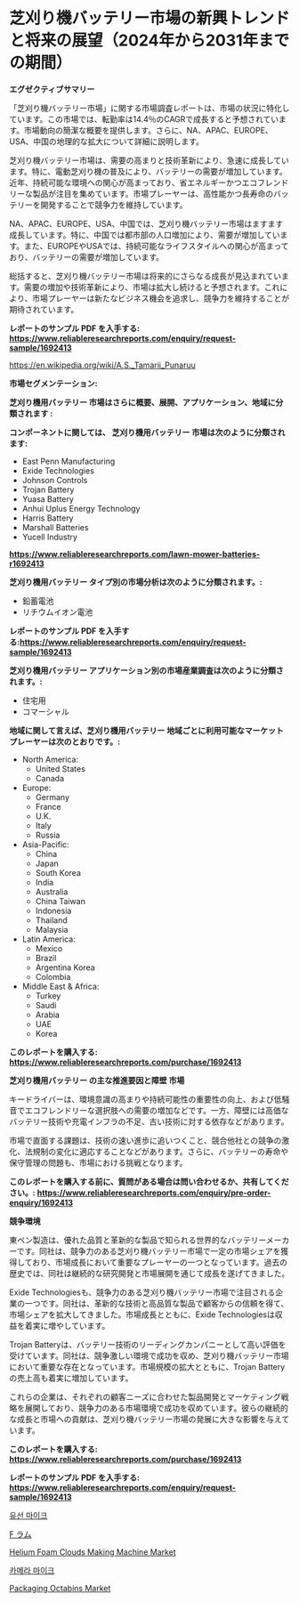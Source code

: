 <p><h1>芝刈り機バッテリー市場の新興トレンドと将来の展望（2024年から2031年までの期間）</h1></p><p><strong>エグゼクティブサマリー</strong></p>
<p><p>「芝刈り機バッテリー市場」に関する市場調査レポートは、市場の状況に特化しています。この市場では、転勤率は14.4％のCAGRで成長すると予想されています。市場動向の簡潔な概要を提供します。さらに、NA、APAC、EUROPE、USA、中国の地理的な拡大について詳細に説明します。</p><p>芝刈り機バッテリー市場は、需要の高まりと技術革新により、急速に成長しています。特に、電動芝刈り機の普及により、バッテリーの需要が増加しています。近年、持続可能な環境への関心が高まっており、省エネルギーかつエコフレンドリーな製品が注目を集めています。市場プレーヤーは、高性能かつ長寿命のバッテリーを開発することで競争力を維持しています。</p><p>NA、APAC、EUROPE、USA、中国では、芝刈り機バッテリー市場はますます成長しています。特に、中国では都市部の人口増加により、需要が増加しています。また、EUROPEやUSAでは、持続可能なライフスタイルへの関心が高まっており、バッテリーの需要が増加しています。</p><p>総括すると、芝刈り機バッテリー市場は将来的にさらなる成長が見込まれています。需要の増加や技術革新により、市場は拡大し続けると予想されます。これにより、市場プレーヤーは新たなビジネス機会を追求し、競争力を維持することが期待されています。</p></p>
<p><strong>レポートのサンプル PDF を入手する: <a href="https://www.reliableresearchreports.com/enquiry/request-sample/1692413">https://www.reliableresearchreports.com/enquiry/request-sample/1692413</a></strong></p>
<p><a href="https://en.wikipedia.org/wiki/A.S._Tamarii_Punaruu">https://en.wikipedia.org/wiki/A.S._Tamarii_Punaruu</a></p>
<p><strong>市場セグメンテーション:</strong></p>
<p><strong> 芝刈り機用バッテリー 市場はさらに概要、展開、アプリケーション、地域に分類されます :</strong></p>
<p><strong>コンポーネントに関しては、 芝刈り機用バッテリー 市場は次のように分類されます:</strong></p>
<p><ul><li>East Penn Manufacturing</li><li>Exide Technologies</li><li>Johnson Controls</li><li>Trojan Battery</li><li>Yuasa Battery</li><li>Anhui Uplus Energy Technology</li><li>Harris Battery</li><li>Marshall Batteries</li><li>Yucell Industry</li></ul></p>
<p><strong><a href="https://www.reliableresearchreports.com/lawn-mower-batteries-r1692413">https://www.reliableresearchreports.com/lawn-mower-batteries-r1692413</a></strong></p>
<p><strong> 芝刈り機用バッテリー タイプ別の市場分析は次のように分類されます。:</strong></p>
<p><ul><li>鉛蓄電池</li><li>リチウムイオン電池</li></ul></p>
<p><strong>レポートのサンプル PDF を入手する:<a href="https://www.reliableresearchreports.com/enquiry/request-sample/1692413">https://www.reliableresearchreports.com/enquiry/request-sample/1692413</a></strong></p>
<p><strong> 芝刈り機用バッテリー アプリケーション別の市場産業調査は次のように分類されます。:</strong></p>
<p><ul><li>住宅用</li><li>コマーシャル</li></ul></p>
<p><strong>地域に関して言えば、芝刈り機用バッテリー 地域ごとに利用可能なマーケットプレーヤーは次のとおりです。:</strong></p>
<p><ul>
    <li>
        North America:
        <ul>
            <li>United States</li>
            <li>Canada</li>
        </ul>
    </li>
    <li>
        Europe:
        <ul>
            <li>Germany</li>
            <li>France</li>
            <li>U.K.</li>
            <li>Italy</li>
            <li>Russia</li>
        </ul>
    </li>
    <li>
        Asia-Pacific:
        <ul>
            <li>China</li>
            <li>Japan</li>
            <li>South Korea</li>
            <li>India</li>
            <li>Australia</li>
            <li>China Taiwan</li>
            <li>Indonesia</li>
            <li>Thailand</li>
            <li>Malaysia</li>
        </ul>
    </li>
    <li>
        Latin America:
        <ul>
            <li>Mexico</li>
            <li>Brazil</li>
            <li>Argentina Korea</li>
            <li>Colombia</li>
        </ul>
    </li>
    <li>
        Middle East & Africa:
        <ul>
            <li>Turkey</li>
            <li>Saudi</li>
            <li>Arabia</li>
            <li>UAE</li>
            <li>Korea</li>
        </ul>
    </li>
    </ul></p>
<p><strong>このレポートを購入する: <a href="https://www.reliableresearchreports.com/purchase/1692413">https://www.reliableresearchreports.com/purchase/1692413</a></strong></p>
<p><strong>芝刈り機用バッテリー の主な推進要因と障壁 市場</strong></p>
<p><p>キードライバーは、環境意識の高まりや持続可能性の重要性の向上、および低騒音でエコフレンドリーな選択肢への需要の増加などです。一方、障壁には高価なバッテリー技術や充電インフラの不足、古い技術に対する依存などがあります。</p><p>市場で直面する課題は、技術の速い進歩に追いつくこと、競合他社との競争の激化、法規制の変化に適応することなどがあります。さらに、バッテリーの寿命や保守管理の問題も、市場における挑戦となります。</p></p>
<p><strong>このレポートを購入する前に、質問がある場合は問い合わせるか、共有してください。: <a href="https://www.reliableresearchreports.com/enquiry/pre-order-enquiry/1692413">https://www.reliableresearchreports.com/enquiry/pre-order-enquiry/1692413</a></strong></p>
<p><strong>競争環境</strong></p>
<p><p>東ペン製造は、優れた品質と革新的な製品で知られる世界的なバッテリーメーカーです。同社は、競争力のある芝刈り機バッテリー市場で一定の市場シェアを獲得しており、市場成長において重要なプレーヤーの一つとなっています。過去の歴史では、同社は継続的な研究開発と市場展開を通じて成長を遂げてきました。</p><p>Exide Technologiesも、競争力のある芝刈り機バッテリー市場で注目される企業の一つです。同社は、革新的な技術と高品質な製品で顧客からの信頼を得て、市場シェアを拡大してきました。市場成長とともに、Exide Technologiesは収益を着実に増やしています。</p><p>Trojan Batteryは、バッテリー技術のリーディングカンパニーとして高い評価を受けています。同社は、競争激しい環境で成功を収め、芝刈り機バッテリー市場において重要な存在となっています。市場規模の拡大とともに、Trojan Batteryの売上高も着実に増加しています。</p><p>これらの企業は、それぞれの顧客ニーズに合わせた製品開発とマーケティング戦略を展開しており、競争力のある市場環境で成功を収めています。彼らの継続的な成長と市場への貢献は、芝刈り機バッテリー市場の発展に大きな影響を与えています。</p></p>
<p><strong>このレポートを購入する: <a href="https://www.reliableresearchreports.com/purchase/1692413">https://www.reliableresearchreports.com/purchase/1692413</a></strong></p>
<p><strong>レポートのサンプル PDF を入手する: <a href="https://www.reliableresearchreports.com/enquiry/request-sample/1692413">https://www.reliableresearchreports.com/enquiry/request-sample/1692413</a></strong><strong></strong></p>
<p><p><a href="https://medium.com/@mujgankortalih/%EC%9C%A0%EC%84%A0-%EB%A7%88%EC%9D%B4%ED%81%AC-%EC%8B%9C%EC%9E%A5-%EB%8F%99%ED%96%A5-%EB%B0%8F-%EB%B6%84%EC%84%9D-%EB%AF%B8%EB%9E%98-%EC%84%B1%EC%9E%A5%EC%9D%84-%EC%9C%84%ED%95%9C-%EA%B8%B0%ED%9A%8C-%EB%B0%8F-%EB%8F%84%EC%A0%84-2024-2031-5ef82d01759e">유선 마이크</a></p><p><a href="https://medium.com/@scotttyesha/f-ram-%E3%83%9E%E3%83%BC%E3%82%B1%E3%83%83%E3%83%88%E3%81%AE%E3%82%B5%E3%82%A4%E3%82%BA-%E3%82%B7%E3%82%A7%E3%82%A2-%E3%83%88%E3%83%AC%E3%83%B3%E3%83%89%E5%88%86%E6%9E%90%E3%83%AC%E3%83%9D%E3%83%BC%E3%83%88-%E8%A3%BD%E5%93%81-4k%E3%81%8B%E3%82%89128k-256k%E3%81%8B%E3%82%892m-2m%E4%BB%A5%E4%B8%8A-%E5%88%A5-%E3%82%BB%E3%82%B0%E3%83%A1%E3%83%B3%E3%83%88%E4%BA%88%E6%B8%AC-2024%E5%B9%B4-2031%E5%B9%B4-27b1cd9f8491">F ラム</a></p><p><a href="https://issuu.com/reportprime-2/docs/helium-foam-clouds-making-machine-market-size-2030">Helium Foam Clouds Making Machine Market</a></p><p><a href="https://medium.com/@mujgankortalih/%EC%B9%B4%EB%A9%94%EB%9D%BC-%EB%A7%88%EC%9D%B4%ED%81%AC%EB%A1%9C%ED%8F%B0-%EC%8B%9C%EC%9E%A5-%EB%B3%B4%EA%B3%A0%EC%84%9C%EB%8A%94-%EC%A0%9C%ED%92%88-%EC%9C%A0%ED%98%95-mono-stereo-%EC%B5%9C%EC%A2%85-%EC%82%AC%EC%9A%A9-%EC%A0%84%EB%AC%B8%EA%B0%80-%EC%95%84%EB%A7%88%EC%B6%94%EC%96%B4-%EB%B0%8F-%EC%A7%80%EC%97%AD-2024-2031%EB%85%84%EC%9D%84-%EB%8B%A4%EB%A3%B9%EB%8B%88%EB%8B%A4-983659038eb9">카메라 마이크</a></p><p><a href="https://issuu.com/reportprime-2/docs/packaging-octabins-market-size-2030.pptx">Packaging Octabins Market</a></p></p>